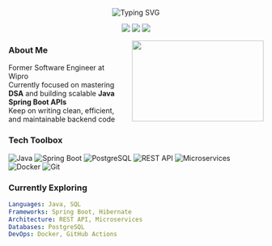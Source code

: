 <!-- Typing Header -->
<p align="center">
  <img src="https://readme-typing-svg.herokuapp.com?font=Fira+Code&size=22&duration=3000&pause=800&color=00FF00&center=true&vCenter=true&multiline=true&width=700&height=60&lines=Hi%2C+I'm+Surendar+Uthaminathan.;Java+Backend+Developer+%7C+DSA+Enthusiast+%7C+Ex-Wipro" alt="Typing SVG" />
</p>

<p align="center">
  <a href="https://surendar-us.netlify.app/"><img src="https://img.shields.io/badge/Portfolio-007acc?style=for-the-badge&logo=firefox&logoColor=white" /></a>
  <a href="https://www.linkedin.com/in/surendar-uthaminathan/"><img src="https://img.shields.io/badge/LinkedIn-0A66C2?style=for-the-badge&logo=linkedin&logoColor=white" /></a>
  <a href="mailto:surendaruthaminathan@gmail.com"><img src="https://img.shields.io/badge/Gmail-D14836?style=for-the-badge&logo=gmail&logoColor=white" /></a>
</p>

<img align="right" src="https://cdn.dribbble.com/users/1162077/screenshots/3848914/programmer.gif" width="260" height="160" style="margin-left: 20px;" />

### About Me

Former Software Engineer at Wipro  
Currently focused on mastering **DSA** and building scalable **Java Spring Boot APIs**  
Keep on writing clean, efficient, and maintainable backend code  

### Tech Toolbox

![Java](https://img.shields.io/badge/Java-ED8B00?style=flat-square&logo=openjdk&logoColor=white)
![Spring Boot](https://img.shields.io/badge/SpringBoot-6DB33F?style=flat-square&logo=spring-boot&logoColor=white)
![PostgreSQL](https://img.shields.io/badge/PostgreSQL-336791?style=flat-square&logo=postgresql&logoColor=white)
![REST API](https://img.shields.io/badge/REST%20API-02569B?style=flat-square&logo=postman&logoColor=white)
![Microservices](https://img.shields.io/badge/Microservices-FF6F00?style=flat-square&logo=apache&logoColor=white)
![Docker](https://img.shields.io/badge/Docker-2496ED?style=flat-square&logo=docker&logoColor=white)
![Git](https://img.shields.io/badge/Git-F05032?style=flat-square&logo=git&logoColor=white)

### Currently Exploring

```yaml
Languages: Java, SQL
Frameworks: Spring Boot, Hibernate
Architecture: REST API, Microservices
Databases: PostgreSQL
DevOps: Docker, GitHub Actions
